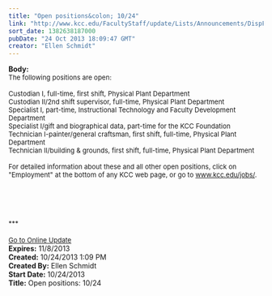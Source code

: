 ```yaml
---
title: "Open positions&colon; 10/24"
link: "http://www.kcc.edu/FacultyStaff/update/Lists/Announcements/DispForm.aspx?ID=1300"
sort_date: 1382638187000
pubDate: "24 Oct 2013 18:09:47 GMT"
creator: "Ellen Schmidt"
---
```


<div><b>Body:</b> <div class="ExternalClassAFF6714F5B374BBEBFC6ACAB83018696"><div>
<div><font size="2">The following positions are open: </font></div><font size="2">
<div><br />Custodian I, full-time, first shift, Physical Plant Department<br />Custodian II/2nd shift supervisor, full-time, Physical Plant Department<br />Specialist I, part-time, Instructional Technology and Faculty Development Department<br />Specialist I/gift and biographical data, part-time for the KCC Foundation<br />Technician I-painter/general craftsman, first shift, full-time, Physical Plant Department<br />Technician II/building &amp; grounds, first shift, full-time, Physical Plant Department</div>
<div> </div></font>
<div><font size="2"></font></div>
<div><font size="2"></font></div>
<div><font size="2">For detailed information about these and all other open positions, click on &quot;Employment&quot; at the bottom of any KCC web page, or go to </font><a href="/jobs"><font size="2">www.kcc.edu/jobs/</font></a><font size="2">.</font></div>
<div><font size="2"></font></div>
<div><font size="2"></font></div>
<div>
<div><font size="2"><br /></font></div>
<div><font size="2"></font></div>
<div><font size="2"></font></div><font size="2"></font></div>
<div><font size="2">
<div> </div>
<div> </div>
<div><br /> </div></font>
<div><font size="2">***</font></div>
<div><font size="2"></font> </div>
<div><font size="2"></font></div>
<div><font size="2"></font></div>
<div><font size="2"></font></div>
<div><font size="2"></font></div>
<div><font size="2"></font></div>
<div><font size="2"></font></div>
<div><a href="/FacultyStaff/update/Pages/dailyupdate.aspx"><font size="2">Go to Online Update</font></a></div>
<div></div></div></div></div></div>
<div><b>Expires:</b> 11/8/2013</div>
<div><b>Created:</b> 10/24/2013 1:09 PM</div>
<div><b>Created By:</b> Ellen Schmidt</div>
<div><b>Start Date:</b> 10/24/2013</div>
<div><b>Title:</b> Open positions: 10/24</div>
